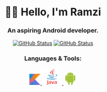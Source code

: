 <h1 align="center">👋🏻 Hello, I'm Ramzi  </h1>
<h3 align="center">An aspiring Android developer.</h3>
<p align="center">
  <a href="https://github.com/RamziJabali"><img alt="GitHub Status" src="https://github-readme-stats.vercel.app/api?username=RamziJabali&hide=contribs&show_icons=true&include_all_commits=true&count_private=true"/></a>
  <a href="https://github.com/RamziJabali"><img alt="GitHub Status" src="https://github-readme-stats-ramzijabali.vercel.app/api/top-langs/?username=RamziJabali&layout=compact&hide=cmake,makefile"/></a>
</p>

<h3 align="center">Languages & Tools:</h3>
<p align="center"> 
<a href="https://kotlinlang.org/" target="kotlin"> <img src="https://github.com/RamziJabali/RamziJabali/blob/main/kotlin-logo.png?raw=true" alt="kotlin" width="30" height="30"/> </a> <a href="https://www.java.com/en/" target="java"> <img src="https://github.com/RamziJabali/RamziJabali/blob/main/java-60-1174953.png?raw=true" alt="java" width="55" height="45"/> <a href="https://www.android.com/" target="_blank"> <img src="https://github.com/RamziJabali/RamziJabali/blob/main/Foreman_14469798_5186_google_android.png?raw=true" alt="android" width="35" height="35"/> </a> 
</p>
